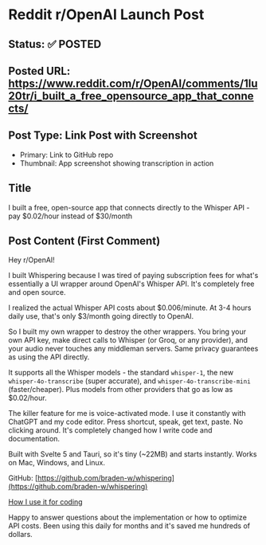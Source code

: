 # Reddit r/OpenAI Launch Post

## Status: ✅ POSTED

## Posted URL: https://www.reddit.com/r/OpenAI/comments/1lu20tr/i_built_a_free_opensource_app_that_connects/

## Post Type: **Link Post with Screenshot**
- Primary: Link to GitHub repo
- Thumbnail: App screenshot showing transcription in action

## Title

I built a free, open-source app that connects directly to the Whisper API - pay $0.02/hour instead of $30/month

## Post Content (First Comment)

Hey r/OpenAI!

I built Whispering because I was tired of paying subscription fees for what's essentially a UI wrapper around OpenAI's Whisper API. It's completely free and open source.

I realized the actual Whisper API costs about $0.006/minute. At 3-4 hours daily use, that's only $3/month going directly to OpenAI.

So I built my own wrapper to destroy the other wrappers. You bring your own API key, make direct calls to Whisper (or Groq, or any provider), and your audio never touches any middleman servers. Same privacy guarantees as using the API directly.

It supports all the Whisper models - the standard `whisper-1`, the new `whisper-4o-transcribe` (super accurate), and `whisper-4o-transcribe-mini` (faster/cheaper). Plus models from other providers that go as low as $0.02/hour.

The killer feature for me is voice-activated mode. I use it constantly with ChatGPT and my code editor. Press shortcut, speak, get text, paste. No clicking around. It's completely changed how I write code and documentation.

Built with Svelte 5 and Tauri, so it's tiny (\~22MB) and starts instantly. Works on Mac, Windows, and Linux.

GitHub: [https://github.com/braden-w/whispering](https://github.com/braden-w/whispering)

[How I use it for coding](https://www.youtube.com/watch?v=tP1fuFpJt7g&t=8s)

Happy to answer questions about the implementation or how to optimize API costs. Been using this daily for months and it's saved me hundreds of dollars.